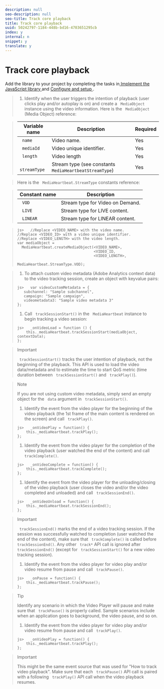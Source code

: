 ```yaml
---
description: null
seo-description: null
seo-title: Track core playback
title: Track core playback
uuid: 50242797-1184-448b-bd16-4703651295cb
index: y
internal: n
snippet: y
translate: y
---
```


# Track core playback

Add the library to your project by completing the tasks in[ Implement the JavaScript library ](c_vhl_imp-lib-js.md#concept_A72BFE683F4A4A3397FD0C71E955DF07) and [ Configure and setup ](../../../c_vhl_stand-implement/c_vhl_titlepage-js/c_vhl_feature-js/t_vhl_set-up-vid-track-feat_js.md#task_7DDA96A6DDB841569025678102973E60). 
>1. Identify when the user triggers the intention of playback (user clicks play and/or autoplay is on) and create a ` MediaObject` instance using the video information.
>   Here is the ` MediaObject` (Media Object) reference: 



>   |  Variable name  | Description  | Required  |
>   |---|---|---|
>   |  ` name`  | Video name.  | Yes  |
>   |  ` mediaId`  | Video unique identifier.  | Yes  |
>   |  ` length`  | Video length  | Yes  |
>   |  ` streamType`  | Stream type (see constants ` MediaHeartbeatStreamType`)  | Yes  |

>   Here is the ` MediaHeartbeat.StreamType` constants reference: 



>   |  Constant name  | Description  |
>   |---|---|
>   |  ` VOD`  | Stream type for Video on Demand.  |
>   |  ` LIVE`  | Stream type for LIVE content.  |
>   |  ` LINEAR`  | Stream type for LINEAR content.  |

>
>   ```
>   js>   //Replace <VIDEO_NAME> with the video name. 
>   //Replace <VIDEO_ID> with a video unique identifier. 
>   //Replace <VIDEO_LENGTH> with the video length.  
>   var mediaObject =  
>     MediaHeartbeat.createMediaObject(<VIDEO_NAME>,  
>                                      <VIDEO_ID,  
>                                      <VIDEO_LENGTH>, 
>                                      MediaHeartbeat.StreamType.VOD);
>   ```

>
>1. To attach custom video metadata (Adobe Analytics context data) to the video tracking session, create an object with key­value pairs:
>
>   ```
>   js>   var videoCustomMetadata = { 
>      subchannel: "Sample sub­channel",  
>      campaign: "Sample campaign",  
>      videometadata3: "Sample video metadata 3" 
>   };
>   ```
>
>1. Call ` trackSessionStart()` in the ` MediaHeartbeat` instance to begin tracking a video session:
>
>   ```
>   js>   _onVideoLoad = function () { 
>       this._mediaHeartbeat.trackSessionStart(mediaObject, contextData); 
>   }; 
>   
>   ```

>   >[!IMPORTANT]
>   >
>   >` trackSessionStart()` tracks the user intention of playback, not the beginning of the playback. This API is used to load the video data/metadata and to estimate the time to start QoS metric (time duration between ` trackSessionStart()` and ` trackPlay()`). 

>   >[!NOTE]
>   >
>   >If you are not using custom video metadata, simply send an empty object for the ` data` argument in ` trackSessionStart()`. 
>
>1. Identify the event from the video player for the beginning of the video playback (the 1st frame of the main content is rendered on the screen) and call ` trackPlay()`.
>
>   ```
>   js>   _onVideoPlay = function() { 
>       this._mediaHeartbeat.trackPlay(); 
>   };
>   ```
>
>1. Identify the event from the video player for the completion of the video playback (user watched the end of the content) and call ` trackComplete()`.
>
>   ```
>   js>   _onVideoComplete = function() { 
>       this._mediaHeartbeat.trackComplete(); 
>   };
>   ```
>
>1. Identify the event from the video player for the unloading/closing of the video playback (user closes the video and/or the video completed and unloaded) and call ` trackSessionEnd()`.
>
>   ```
>   js>   _onVideoUnload = function() { 
>       this._mediaHeartbeat.trackSessionEnd(); 
>   };
>   ```

>   >[!IMPORTANT]
>   >
>   >` trackSessionEnd()` marks the end of a video tracking session. If the session was successfully watched to completion (user watched the end of the content), make sure that ` trackComplete()` is called before ` trackSessionEnd()`. Any other ` track*` API call is ignored after ` trackSessionEnd()` (except for ` trackSessionStart()` for a new video tracking session). 
>
>1. Identify the event from the video player for video play and/or video resume from pause and call ` trackPause()`.
>
>   ```
>   js>   _onPause = function() { 
>       this._mediaHeartbeat.trackPause(); 
>   }; 
>   
>   ```

>   >[!TIP]
>   >
>   >Identify any scenario in which the Video Player will pause and make sure that ` trackPause()` is properly called. Sample scenarios include when an application goes to background, the video pause, and so on. 
>
>1. Identify the event from the video player for video play and/or video resume from pause and call ` trackPlay()`.
>
>   ```
>   js>   _onVideoPlay = function() { 
>       this._mediaHeartbeat.trackPlay(); 
>   };
>   ```

>   >[!IMPORTANT]
>   >
>   >This might be the same event source that was used for "How to track video playback". Make sure that each ` trackPause()` API call is paired with a following ` trackPlay()` API call when the video playback resumes. 
>
